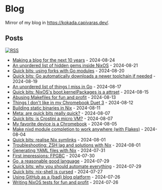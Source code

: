 # Blog

Mirror of my blog in https://kokada.capivaras.dev/.

## Posts

[![RSS](https://img.shields.io/badge/RSS-FFA562?style=for-the-badge&logo=rss&logoColor=white)](https://raw.githubusercontent.com/thiagokokada/blog/main/rss.xml)

- [Making a blog for the next 10 years](posts/2024-08-24/01-making-a-blog-for-the-next-10-years.md) - 2024-08-24
- [An unordered list of hidden gems inside NixOS](posts/2024-08-21/01-an-unordered-list-of-hidden-gems-inside-nixos.md) - 2024-08-21
- [Quick bits: using forks with Go modules](posts/2024-08-20/01-quick-bits-using-forks-with-go-modules.md) - 2024-08-20
- [Quick bits: Go automatically downloads a newer toolchain if needed](posts/2024-08-19/01-quick-bits-go-automatically-downloads-a-newer-toolchain-if-needed.md) - 2024-08-19
- [An unordered list of things I miss in Go](posts/2024-08-17/01-an-unordered-list-of-things-i-miss-in-go.md) - 2024-08-17
- [Quick bits: NixOS's boot.kernelPackages is a attrset](posts/2024-08-15/01-quick-bits-nixoss-boot-kernelpackages-is-a-attrset.md) - 2024-08-15
- [Abusing Makefiles for fun and profit](posts/2024-08-13/01-abusing-makefiles-for-fun-and-profit.md) - 2024-08-13
- [Things I don't like in my Chromebook Duet 3](posts/2024-08-12/01-things-i-dont-like-in-my-chromebook-duet-3.md) - 2024-08-12
- [Building static binaries in Nix](posts/2024-08-11/01-building-static-binaries-in-nix.md) - 2024-08-11
- [Meta: are quick bits really quick?](posts/2024-08-07/02-meta-are-quick-bits-really-quick.md) - 2024-08-07
- [Quick bits: is Crostini a micro VM?](posts/2024-08-07/01-quick-bits-is-crostini-a-micro-vm.md) - 2024-08-07
- [My favorite device is a Chromebook](posts/2024-08-05/01-my-favorite-device-is-a-chromebook.md) - 2024-08-05
- [Make nixd module completion to work anywhere (with Flakes)](posts/2024-08-04/01-make-nixd-module-completion-to-work-anywhere-with-flakes.md) - 2024-08-04
- [Quick bits: realise Nix symlinks](posts/2024-08-01/02-quick-bits-realise-nix-symlinks.md) - 2024-08-01
- [Troubleshooting: ZSH lag and solutions with Nix](posts/2024-08-01/01-troubleshoting-zsh-lag-and-solutions-with-nix.md) - 2024-08-01
- [Generating YAML files with Nix](posts/2024-07-31/01-generating-yaml-files-with-nix.md) - 2024-07-31
- [First impressions: FPGBC](posts/2024-07-30/01-first-impressions-fpgbc.md) - 2024-07-30
- [Go, a reasonable good language](posts/2024-07-29/02-go-a-reasonable-good-language.md) - 2024-07-29
- [Quick bits: why you should automate everything](posts/2024-07-29/01-quick-bits-why-you-should-automate-everything.md) - 2024-07-29
- [Quick bits: nix-shell is cursed](posts/2024-07-27/01-quick-bits-nix-shell-is-cursed.md) - 2024-07-27
- [Using GitHub as a (bad) blog platform](posts/2024-07-26/02-using-github-as-a-bad-blog-platform.md) - 2024-07-26
- [Writing NixOS tests for fun and profit](posts/2024-07-26/01-writing-nixos-tests-for-fun-and-profit.md) - 2024-07-26

